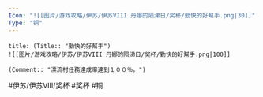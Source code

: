 ```yaml
---
Icon: "![[图片/游戏攻略/伊苏/伊苏VIII 丹娜的陨涕日/奖杯/勤快的好幫手.png|30]]"
Type: "铜"
---
```

```ad-common-bronze-trophy
title: (Title:: "勤快的好幫手")
![[图片/游戏攻略/伊苏/伊苏VIII 丹娜的陨涕日/奖杯/勤快的好幫手.png|100]]

(Comment:: "漂流村任務達成率達到１００％。")
```

#伊苏/伊苏VIII/奖杯 #奖杯 #铜
